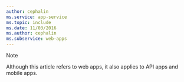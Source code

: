```yaml
---
author: cephalin
ms.service: app-service
ms.topic: include
ms.date: 11/03/2016
ms.author: cephalin
ms.subservice: web-apps
---
```

> [!NOTE]
> Although this article refers to web apps, it also applies to API apps and mobile apps.
> 
> 

